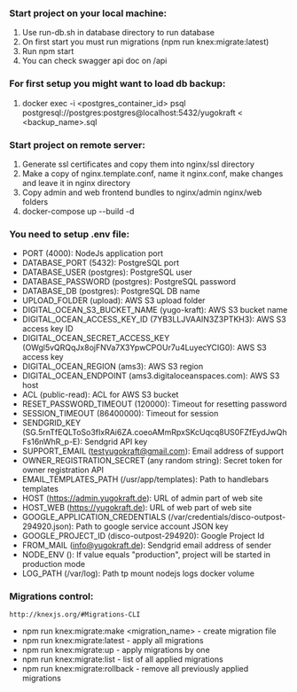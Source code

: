 ### Start project on your local machine:
1. Use run-db.sh in database directory to run database
2. On first start you must run migrations (npm run knex:migrate:latest)   
3. Run npm start
4. You can check swagger api doc on /api

### For first setup you might want to load db backup:
1. docker exec -i <postgres_container_id> psql postgresql://postgres:postgres@localhost:5432/yugokraft < <backup_name>.sql

### Start project on remote server:
1. Generate ssl certificates and copy them into nginx/ssl directory
2. Make a copy of nginx.template.conf, name it nginx.conf, make changes and leave it in nginx directory
3. Copy admin and web frontend bundles to nginx/admin nginx/web folders 
4. docker-compose up --build -d

### You need to setup .env file:
- PORT (4000): NodeJs application port
- DATABASE_PORT (5432): PostgreSQL port
- DATABASE_USER (postgres): PostgreSQL user
- DATABASE_PASSWORD (postgres): PostgreSQL password
- DATABASE_DB (postgres): PostgreSQL DB name
- UPLOAD_FOLDER (upload): AWS S3 upload folder
- DIGITAL_OCEAN_S3_BUCKET_NAME (yugo-kraft): AWS S3 bucket name
- DIGITAL_OCEAN_ACCESS_KEY_ID (7YB3LLJVAAIN3Z3PTKH3): AWS S3 access key ID
- DIGITAL_OCEAN_SECRET_ACCESS_KEY (OWgl5vQRQqJx8ojFNVa7X3YpwCPOUr7u4LuyecYCIG0): AWS S3 access key
- DIGITAL_OCEAN_REGION (ams3): AWS S3 region
- DIGITAL_OCEAN_ENDPOINT (ams3.digitaloceanspaces.com): AWS S3 host
- ACL (public-read): ACL for AWS S3 bucket
- RESET_PASSWORD_TIMEOUT (120000): Timeout for resetting password
- SESSION_TIMEOUT (86400000): Timeout for session
- SENDGRID_KEY (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): Sendgrid API key
- SUPPORT_EMAIL (testyugokraft@gmail.com): Email address of support
- OWNER_REGISTRATION_SECRET (any random string): Secret token for owner registration API
- EMAIL_TEMPLATES_PATH (/usr/app/templates): Path to handlebars templates
- HOST (https://admin.yugokraft.de): URL of admin part of web site
- HOST_WEB (https://yugokraft.de): URL of web part of web site
- GOOGLE_APPLICATION_CREDENTIALS (/var/credentials/disco-outpost-294920.json): Path to google service account JSON key
- GOOGLE_PROJECT_ID (disco-outpost-294920): Google Project Id
- FROM_MAIL (info@yugokraft.de): Sendgrid email address of sender
- NODE_ENV (): If value equals "production", project will be started in production mode
- LOG_PATH (/var/log): Path tp mount nodejs logs docker volume

### Migrations control:

    http://knexjs.org/#Migrations-CLI

- npm run knex:migrate:make <migration_name> - create migration file
- npm run knex:migrate:latest - apply all migrations
- npm run knex:migrate:up - apply migrations by one
- npm run knex:migrate:list - list of all applied migrations
- npm run knex:migrate:rollback - remove all previously applied migrations
